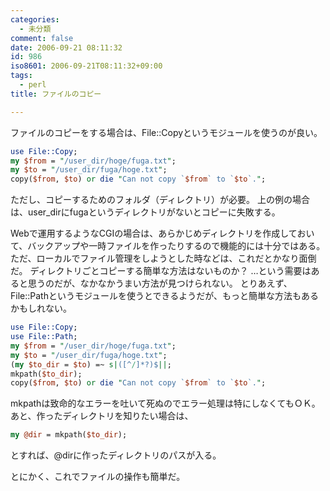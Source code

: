 ```yaml
---
categories:
  - 未分類
comment: false
date: 2006-09-21 08:11:32
id: 986
iso8601: 2006-09-21T08:11:32+09:00
tags:
  - perl
title: ファイルのコピー

---
```


ファイルのコピーをする場合は、File::Copyというモジュールを使うのが良い。

```perl
use File::Copy;
my $from = "/user_dir/hoge/fuga.txt";
my $to = "/user_dir/fuga/hoge.txt";
copy($from, $to) or die "Can not copy `$from` to `$to`.";
```

ただし、コピーするためのフォルダ（ディレクトリ）が必要。
上の例の場合は、user_dirにfugaというディレクトリがないとコピーに失敗する。

Webで運用するようなCGIの場合は、あらかじめディレクトリを作成しておいて、バックアップや一時ファイルを作ったりするので機能的には十分ではある。
ただ、ローカルでファイル管理をしようとした時などは、これだとかなり面倒だ。
ディレクトリごとコピーする簡単な方法はないものか？
…という需要はあると思うのだが、なかなかうまい方法が見つけられない。
とりあえず、File::Pathというモジュールを使うとできるようだが、もっと簡単な方法もあるかもしれない。

```perl
use File::Copy;
use File::Path;
my $from = "/user_dir/hoge/fuga.txt";
my $to = "/user_dir/fuga/hoge.txt";
(my $to_dir = $to) =~ s|([^/]*?)$||;
mkpath($to_dir);
copy($from, $to) or die "Can not copy `$from` to `$to`.";
```

mkpathは致命的なエラーを吐いて死ぬのでエラー処理は特にしなくてもＯＫ。
あと、作ったディレクトリを知りたい場合は、

```perl
my @dir = mkpath($to_dir);
```

とすれば、@dirに作ったディレクトリのパスが入る。

とにかく、これでファイルの操作も簡単だ。
